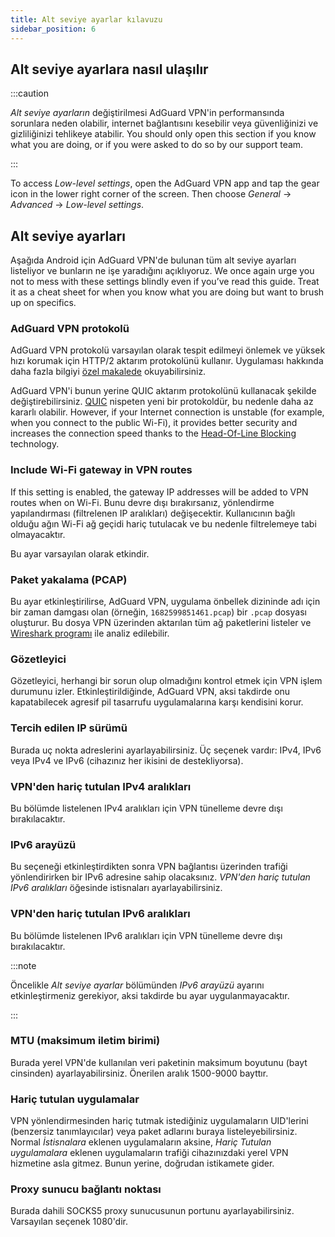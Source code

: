 ```yaml
---
title: Alt seviye ayarlar kılavuzu
sidebar_position: 6
---
```


## Alt seviye ayarlara nasıl ulaşılır

:::caution

_Alt seviye ayarların_ değiştirilmesi AdGuard VPN'in performansında sorunlara neden olabilir, internet bağlantısını kesebilir veya güvenliğinizi ve gizliliğinizi tehlikeye atabilir. You should only open this section if you know what you are doing, or if you were asked to do so by our support team.

:::

To access _Low-level settings_, open the AdGuard VPN app and tap the gear icon in the lower right corner of the screen. Then choose _General_ → _Advanced_ → _Low-level settings_.

## Alt seviye ayarları

Aşağıda Android için AdGuard VPN'de bulunan tüm alt seviye ayarları listeliyor ve bunların ne işe yaradığını açıklıyoruz. We once again urge you not to mess with these settings blindly even if you’ve read this guide. Treat it as a cheat sheet for when you know what you are doing but want to brush up on specifics.

### AdGuard VPN protokolü

AdGuard VPN protokolü varsayılan olarak tespit edilmeyi önlemek ve yüksek hızı korumak için HTTP/2 aktarım protokolünü kullanır. Uygulaması hakkında daha fazla bilgiyi [özel makalede](/general/adguard-vpn-protocol.md) okuyabilirsiniz.

AdGuard VPN'i bunun yerine QUIC aktarım protokolünü kullanacak şekilde değiştirebilirsiniz. [QUIC](https://adguard-vpn.com/kb/general/why-adguard-vpn/#6-quic-support) nispeten yeni bir protokoldür, bu nedenle daha az kararlı olabilir. However, if your Internet connection is unstable (for example, when you connect to the public Wi-Fi), it provides better security and increases the connection speed thanks to the [Head-Of-Line Blocking](https://adguard-dns.io/en/blog/dns-over-quic.html#headoflineblocking) technology.

### Include Wi-Fi gateway in VPN routes

If this setting is enabled, the gateway IP addresses will be added to VPN routes when on Wi-Fi.
Bunu devre dışı bırakırsanız, yönlendirme yapılandırması (filtrelenen IP aralıkları) değişecektir. Kullanıcının bağlı olduğu ağın Wi-Fi ağ geçidi hariç tutulacak ve bu nedenle filtrelemeye tabi olmayacaktır.

Bu ayar varsayılan olarak etkindir.

### Paket yakalama (PCAP)

Bu ayar etkinleştirilirse, AdGuard VPN, uygulama önbellek dizininde adı için bir zaman damgası olan (örneğin, `1682599851461.pcap`) bir `.pcap` dosyası oluşturur. Bu dosya VPN üzerinden aktarılan tüm ağ paketlerini listeler ve [Wireshark programı](https://www.wireshark.org/) ile analiz edilebilir.

### Gözetleyici

Gözetleyici, herhangi bir sorun olup olmadığını kontrol etmek için VPN işlem durumunu izler. Etkinleştirildiğinde, AdGuard VPN, aksi takdirde onu kapatabilecek agresif pil tasarrufu uygulamalarına karşı kendisini korur.

### Tercih edilen IP sürümü

Burada uç nokta adreslerini ayarlayabilirsiniz. Üç seçenek vardır: IPv4, IPv6 veya IPv4 ve IPv6 (cihazınız her ikisini de destekliyorsa).

### VPN'den hariç tutulan IPv4 aralıkları

Bu bölümde listelenen IPv4 aralıkları için VPN tünelleme devre dışı bırakılacaktır.

### IPv6 arayüzü

Bu seçeneği etkinleştirdikten sonra VPN bağlantısı üzerinden trafiği yönlendirirken bir IPv6 adresine sahip olacaksınız. _VPN'den hariç tutulan IPv6 aralıkları_ öğesinde istisnaları ayarlayabilirsiniz.

### VPN'den hariç tutulan IPv6 aralıkları

Bu bölümde listelenen IPv6 aralıkları için VPN tünelleme devre dışı bırakılacaktır.

:::note

Öncelikle _Alt seviye ayarlar_ bölümünden _IPv6 arayüzü_ ayarını etkinleştirmeniz gerekiyor, aksi takdirde bu ayar uygulanmayacaktır.

:::

### MTU (maksimum iletim birimi)

Burada yerel VPN'de kullanılan veri paketinin maksimum boyutunu (bayt cinsinden) ayarlayabilirsiniz. Önerilen aralık 1500-9000 bayttır.

### Hariç tutulan uygulamalar

VPN yönlendirmesinden hariç tutmak istediğiniz uygulamaların UID'lerini (benzersiz tanımlayıcılar) veya paket adlarını buraya listeleyebilirsiniz.
Normal _İstisnalara_ eklenen uygulamaların aksine, _Hariç Tutulan uygulamalara_ eklenen uygulamaların trafiği cihazınızdaki yerel VPN hizmetine asla gitmez. Bunun yerine, doğrudan istikamete gider.

### Proxy sunucu bağlantı noktası

Burada dahili SOCKS5 proxy sunucusunun portunu ayarlayabilirsiniz. Varsayılan seçenek 1080'dir.
